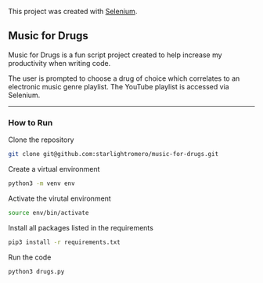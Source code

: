 This project was created with [Selenium](https://github.com/SeleniumHQ/selenium).

## Music for Drugs

Music for Drugs is a fun script project created to help increase my productivity when writing code.

The user is prompted to choose a drug of choice which correlates to an electronic music genre playlist.
The YouTube playlist is accessed via Selenium.

---

### How to Run

Clone the repository
```zsh
git clone git@github.com:starlightromero/music-for-drugs.git
````

Create a virtual environment
```zsh
python3 -m venv env
````

Activate the virutal environment
```zsh
source env/bin/activate
````

Install all packages listed in the requirements
```zsh
pip3 install -r requirements.txt
```

Run the code
```zsh
python3 drugs.py
````
